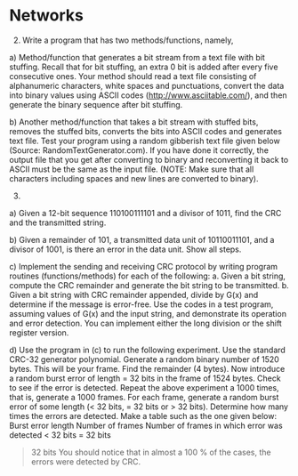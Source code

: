 # Networks

2. <Bit Stuffing> Write a program that has two methods/functions, namely,

a) Method/function that generates a bit stream from a text file with bit stuffing. Recall that for
bit stuffing, an extra 0 bit is added after every five consecutive ones. Your method should
read a text file consisting of alphanumeric characters, white spaces and punctuations,
convert the data into binary values using ASCII codes (http://www.asciitable.com/), and
then generate the binary sequence after bit stuffing.

b) Another method/function that takes a bit stream with stuffed bits, removes the stuffed bits,
converts the bits into ASCII codes and generates text file.
Test your program using a random gibberish text file given below (Source:
RandomTextGenerator.com). If you have done it correctly, the output file that you get after
converting to binary and reconverting it back to ASCII must be the same as the input file. (NOTE:
Make sure that all characters including spaces and new lines are converted to binary).

3. <CRC question>

a) Given a 12-bit sequence 110100111101 and a divisor of 1011, find the CRC and the transmitted
string.

b) Given a remainder of 101, a transmitted data unit of 10110011101, and a divisor of 1001, is there
an error in the data unit. Show all steps.

c) Implement the sending and receiving CRC protocol by writing program routines
(functions/methods) for each of the following:
a. Given a bit string, compute the CRC remainder and generate the bit string to be
transmitted.
b. Given a bit string with CRC remainder appended, divide by G(x) and determine if
the message is error-free.
Use the codes in a test program, assuming values of G(x) and the input string, and demonstrate its
operation and error detection.
You can implement either the long division or the shift register version.

d) Use the program in (c) to run the following experiment. Use the standard CRC-32 generator
polynomial. Generate a random binary number of 1520 bytes. This will be your frame. Find the remainder
(4 bytes). Now introduce a random burst error of length = 32 bits in the frame of 1524 bytes. Check to see if
the error is detected.
Repeat the above experiment a 1000 times, that is, generate a 1000 frames. For each frame, generate a
random burst error of some length (< 32 bits, = 32 bits or > 32 bits). Determine how many times the errors
are detected. Make a table such as the one given below:
Burst error length Number of frames Number of frames in which error
was detected
< 32 bits
= 32 bits
> 32 bits
You should notice that in almost a 100 % of the cases, the errors were detected by CRC.
